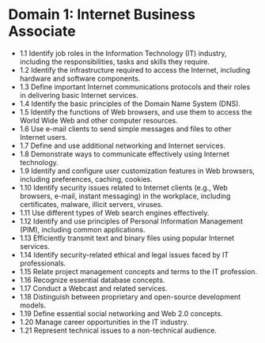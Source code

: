 Domain 1: Internet Business Associate 
==========================================
- 1.1 Identify job roles in the Information Technology (IT) industry, including the responsibilities, tasks 
and skills they require. 
- 1.2 Identify the infrastructure required to access the Internet, including hardware and software 
components. 
- 1.3 Define important Internet communications protocols and their roles in delivering basic Internet 
services. 
- 1.4 Identify the basic principles of the Domain Name System (DNS). 
- 1.5 Identify the functions of Web browsers, and use them to access the World Wide Web and other 
computer resources. 
- 1.6 Use e-mail clients to send simple messages and files to other Internet users. 
- 1.7 Define and use additional networking and Internet services. 
- 1.8 Demonstrate ways to communicate effectively using Internet technology. 
- 1.9 Identify and configure user customization features in Web browsers, including preferences, 
caching, cookies. 
- 1.10 Identify security issues related to Internet clients (e.g., Web browsers, e-mail, instant messaging) 
in the workplace, including certificates, malware, illicit servers, viruses. 
- 1.11 Use different types of Web search engines effectively. 
- 1.12 Identify and use principles of Personal Information Management (PIM), including common 
applications. 
- 1.13 Efficiently transmit text and binary files using popular Internet services. 
- 1.14 Identify security-related ethical and legal issues faced by IT professionals. 
- 1.15 Relate project management concepts and terms to the IT profession. 
- 1.16 Recognize essential database concepts. 
- 1.17 Conduct a Webcast and related services. 
- 1.18 Distinguish between proprietary and open-source development models. 
- 1.19 Define essential social networking and Web 2.0 concepts. 
- 1.20 Manage career opportunities in the IT industry. 
- 1.21 Represent technical issues to a non-technical audience. 

